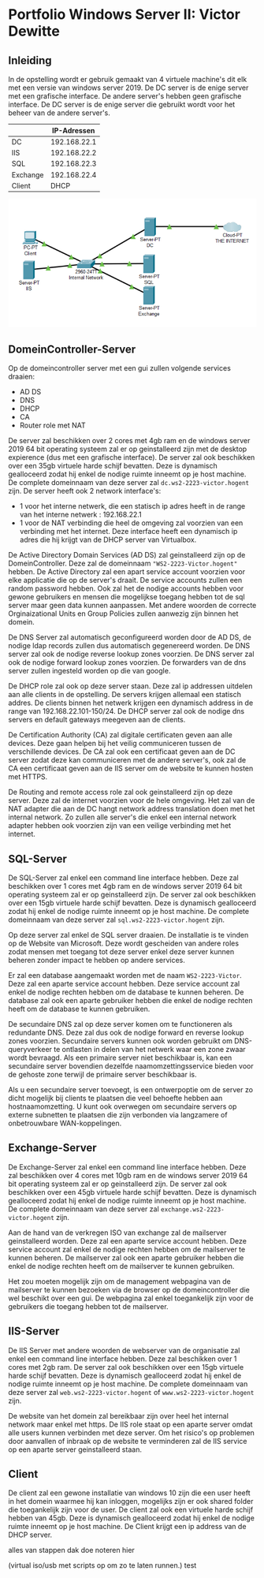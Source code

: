 # Portfolio Windows Server II: Victor Dewitte



## Inleiding

In de opstelling wordt er gebruik gemaakt van 4 virtuele machine's dit elk met een versie van windows server 2019. De DC server is de enige server met een grafische interface. De andere server's hebben geen grafische interface. De DC server is de enige server die gebruikt wordt voor het beheer van de andere server's.

|          | IP-Adressen  |
|----------|--------------|
| DC       | 192.168.22.1 |
| IIS      | 192.168.22.2 |
| SQL      | 192.168.22.3 |
| Exchange | 192.168.22.4 |
| Client   | DHCP         |


 <img src="Portfolio\IMG\Screenshot 2022-10-12 153105.png" alt="Screenshot 2022-10-12 153105"  />


## DomeinController-Server

Op de domeincontroller server met een gui zullen volgende services draaien:
 - AD DS 
 - DNS
 - DHCP
 - CA
 - Router role met NAT

De server zal beschikken over 2 cores met 4gb ram en de windows server 2019 64 bit operating systeem zal er op geinstalleerd zijn met de desktop expierence (dus met een grafische interface). De server zal ook beschikken over een 35gb virtuele harde schijf bevatten. Deze is dynamisch gealloceerd zodat hij enkel de nodige ruimte inneemt op je host machine. De complete domeinnaam van deze server zal `dc.ws2-2223-victor.hogent` zijn.
De server heeft ook 2 network interface's:
- 1 voor het interne netwerk, die een statisch ip adres heeft in de range van het interne netwerk : 192.168.22.1
- 1 voor de NAT verbinding die heel de omgeving zal voorzien van een verbinding met het internet. Deze interface heeft een dynamisch ip adres die hij krijgt van de DHCP server van Virtualbox.

De Active Directory Domain Services (AD DS) zal geinstalleerd zijn op de DomeinController. Deze zal de domeinnaam `"WS2-2223-Victor.hogent"` hebben. De Active Directory zal een apart service account voorzien voor elke applicatie die op de server's draait. De service accounts zullen een random password hebben. Ook zal het de nodige accounts hebben voor gewone gebruikers en mensen die mogelijkse toegang hebben tot de sql server maar geen data kunnen aanpassen. Met andere woorden de correcte Orginaizational Units en Group Policies zullen aanwezig zijn binnen het domein.

De DNS Server zal automatisch geconfigureerd worden door de AD DS, de nodige ldap records zullen dus automatisch gegenereerd worden. De DNS server zal ook de nodige reverse lookup zones voorzien. De DNS server zal ook de nodige forward lookup zones voorzien. De forwarders van de dns server zullen ingesteld worden op die van google.

De DHCP role zal ook op deze server staan. Deze zal ip addressen uitdelen aan alle clients in de opstelling. De servers krijgen allemaal een statisch addres. De clients binnen het netwerk krijgen een dynamisch address in de range van 192.168.22.101-150/24. De DHCP server zal ook de nodige dns servers en default gateways meegeven aan de clients.

De Certification Authority (CA) zal digitale certificaten geven aan alle devices. Deze gaan helpen bij het veilig communiceren tussen de verschillende devices. De CA zal ook een certificaat geven aan de DC server zodat deze kan communiceren met de andere server's, ook zal de CA een certificaat geven aan de IIS server om de website te kunnen hosten met HTTPS. 

De Routing and remote access role zal ook geinstalleerd zijn op deze server. Deze zal de internet voorzien voor de hele omgeving. Het zal van de NAT adapter die aan de DC hangt network address translation doen met het internal network. Zo zullen alle server's die enkel een internal network adapter hebben ook voorzien zijn van een veilige verbinding met het internet. 

## SQL-Server

De SQL-Server zal enkel een command line interface hebben. Deze zal beschikken over 1 cores met 4gb ram en de windows server 2019 64 bit operating systeem zal er op geinstalleerd zijn. De server zal ook beschikken over een 15gb virtuele harde schijf bevatten. Deze is dynamisch gealloceerd zodat hij enkel de nodige ruimte inneemt op je host machine. De complete domeinnaam van deze server zal `sql.ws2-2223-victor.hogent` zijn.

Op deze server zal enkel de SQL server draaien. De installatie is te vinden op de Website van Microsoft. Deze wordt gescheiden van andere roles zodat mensen met toegang tot deze server enkel deze server kunnen beheren zonder impact te hebben op andere services. 

Er zal een database aangemaakt worden met de naam `WS2-2223-Victor`. Deze zal een aparte service account hebben. Deze service account zal enkel de nodige rechten hebben om de database te kunnen beheren. De database zal ook een aparte gebruiker hebben die enkel de nodige rechten heeft om de database te kunnen gebruiken. 

De secundaire DNS zal op deze server komen om te functioneren als redundante DNS. Deze zal dus ook de nodige forward en reverse lookup zones voorzien. Secundaire servers kunnen ook worden gebruikt om DNS-queryverkeer te ontlasten in delen van het netwerk waar een zone zwaar wordt bevraagd. Als een primaire server niet beschikbaar is, kan een secundaire server bovendien dezelfde naamomzettingsservice bieden voor de gehoste zone terwijl de primaire server beschikbaar is.

Als u een secundaire server toevoegt, is een ontwerpoptie om de server zo dicht mogelijk bij clients te plaatsen die veel behoefte hebben aan hostnaamomzetting. U kunt ook overwegen om secundaire servers op externe subnetten te plaatsen die zijn verbonden via langzamere of onbetrouwbare WAN-koppelingen.

## Exchange-Server

De Exchange-Server zal enkel een command line interface hebben. Deze zal beschikken over 4 cores met 10gb ram en de windows server 2019 64 bit operating systeem zal er op geinstalleerd zijn. De server zal ook beschikken over een 45gb virtuele harde schijf bevatten. Deze is dynamisch gealloceerd zodat hij enkel de nodige ruimte inneemt op je host machine. De complete domeinnaam van deze server zal `exchange.ws2-2223-victor.hogent` zijn.

Aan de hand van de verkregen ISO van exchange zal de mailserver geinstalleerd worden. Deze zal een aparte service account hebben. Deze service account zal enkel de nodige rechten hebben om de mailserver te kunnen beheren. De mailserver zal ook een aparte gebruiker hebben die enkel de nodige rechten heeft om de mailserver te kunnen gebruiken.

Het zou moeten mogelijk zijn om de management webpagina van de mailserver te kunnen bezoeken via de browser op de domeincontroller die wel beschikt over een gui. De webpagina zal enkel toegankelijk zijn voor de gebruikers die toegang hebben tot de mailserver.

## IIS-Server

De IIS Server met andere woorden de webserver van de organisatie zal enkel een command line interface hebben. Deze zal beschikken over 1 cores met 2gb ram. De server zal ook beschikken over een 15gb virtuele harde schijf bevatten. Deze is dynamisch gealloceerd zodat hij enkel de nodige ruimte inneemt op je host machine. De complete domeinnaam van deze server zal `web.ws2-2223-victor.hogent` of `www.ws2-2223-victor.hogent` zijn. 

De website van het domein zal bereikbaar zijn over heel het internal network maar enkel met https. De IIS role staat op een aparte server omdat alle users kunnen verbinden met deze server. Om het risico's op problemen door aanvallen of inbraak op de website te verminderen zal de IIS service op een aparte server geinstalleerd staan.

## Client

De client zal een gewone installatie van windows 10 zijn die een user heeft in het domein waarmee hij kan inloggen, mogelijks zijn er ook shared folder die toegankelijk zijn voor de user. De client zal ook een virtuele harde schijf hebben van 45gb. Deze is dynamisch gealloceerd zodat hij enkel de nodige ruimte inneemt op je host machine. De Client krijgt een ip address van de DHCP server.

alles van stappen dak doe  noteren hier


(virtual iso/usb met scripts op om zo te laten runnen.) test